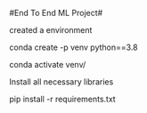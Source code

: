 #End To End ML Project#

created a environment

conda create -p venv python==3.8

conda activate venv/

Install all necessary libraries

pip install -r requirements.txt